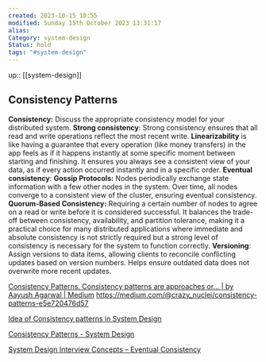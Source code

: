 ```yaml
---
created: 2023-10-15 10:55
modified: Sunday 15th October 2023 13:31:17
alias: 
Category: system-design
Status: hold
tags: "#system-design"
---
```

up::  [[system-design]]

## Consistency Patterns

**Consistency:** 
	Discuss the appropriate consistency model for your distributed system. 
		**Strong consistency**: Strong consistency ensures that all read and write operations reflect the most recent write.
			**Linearizability** is like having a guarantee that every operation (like money transfers) in the app feels as if it happens instantly at some specific moment between starting and finishing. It ensures you always see a consistent view of your data, as if every action occurred instantly and in a specific order.
		**Eventual consistency**:
			**Gossip Protocols:** Nodes periodically exchange state information with a few other nodes in the system. Over time, all nodes converge to a consistent view of the cluster, ensuring eventual consistency.
	**Quorum-Based Consistency:** Requiring a certain number of nodes to agree on a read or write before it is considered successful. 
		It balances the trade-off between consistency, availability, and partition tolerance, making it a practical choice for many distributed applications where immediate and absolute consistency is not strictly required but a strong level of consistency is necessary for the system to function correctly.
	**Versioning**: Assign versions to data items, allowing clients to reconcile conflicting updates based on version numbers. Helps ensure outdated data does not overwrite more recent updates. 



[Consistency Patterns. Consistency patterns are approaches or… | by Aayush Agarwal | Medium](https://medium.com/@crazy_nuclei/consistency-patterns-e5e720476d57)
https://medium.com/@crazy_nuclei/consistency-patterns-e5e720476d57

[Idea of Consistency patterns in System Design](https://iq.opengenus.org/consistency-patterns-in-system-design/)

[Consistency Patterns - System Design](https://systemdesign.one/consistency-patterns/)


[System Design Interview Concepts – Eventual Consistency](https://www.acodersjourney.com/eventual-consistency/)